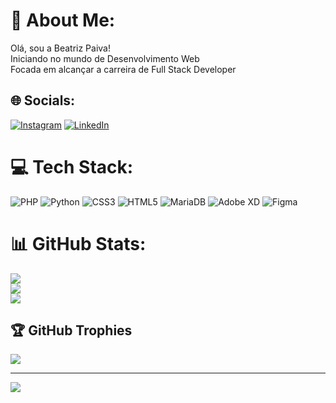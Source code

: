 # 💫 About Me:
Olá, sou a Beatriz Paiva!<br>Iniciando no mundo de Desenvolvimento Web<br>Focada em alcançar a carreira de Full Stack Developer


## 🌐 Socials:
[![Instagram](https://img.shields.io/badge/Instagram-%23E4405F.svg?logo=Instagram&logoColor=white)](https://instagram.com/[briz_y/])
[![LinkedIn](https://img.shields.io/badge/LinkedIn-%230077B5.svg?logo=linkedin&logoColor=white)](https://linkedin.com/in/beatriz-paiva-a12b53243/) 

# 💻 Tech Stack:
![PHP](https://img.shields.io/badge/php-%23777BB4.svg?style=for-the-badge&logo=php&logoColor=white) ![Python](https://img.shields.io/badge/python-3670A0?style=for-the-badge&logo=python&logoColor=ffdd54) ![CSS3](https://img.shields.io/badge/css3-%231572B6.svg?style=for-the-badge&logo=css3&logoColor=white) ![HTML5](https://img.shields.io/badge/html5-%23E34F26.svg?style=for-the-badge&logo=html5&logoColor=white) ![MariaDB](https://img.shields.io/badge/MariaDB-003545?style=for-the-badge&logo=mariadb&logoColor=white) ![Adobe XD](https://img.shields.io/badge/Adobe%20XD-470137?style=for-the-badge&logo=Adobe%20XD&logoColor=#FF61F6) 	![Figma](https://img.shields.io/badge/figma-%23F24E1E.svg?style=for-the-badge&logo=figma&logoColor=white)
# 📊 GitHub Stats:
![](https://github-readme-stats.vercel.app/api?username=beatriz-paiva&theme=radical&hide_border=false&include_all_commits=true&count_private=true)<br/>
![](https://github-readme-streak-stats.herokuapp.com/?user=beatriz-paiva&theme=radical&hide_border=false)<br/>
![](https://github-readme-stats.vercel.app/api/top-langs/?username=beatriz-paiva&theme=radical&hide_border=false&include_all_commits=true&count_private=true&layout=compact)

## 🏆 GitHub Trophies
![](https://github-profile-trophy.vercel.app/?username=beatriz-paiva&theme=dracula&no-frame=true&no-bg=false&margin-w=4)

---
[![](https://visitcount.itsvg.in/api?id=beatriz-paiva&icon=5&color=1)](https://visitcount.itsvg.in)

<!-- Proudly created with GPRM ( https://gprm.itsvg.in ) -->
